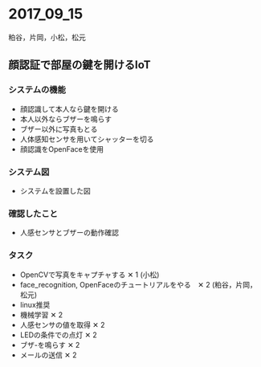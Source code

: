 # 2017_09_15

粕谷，片岡，小松，松元

## 顔認証で部屋の鍵を開けるIoT

### システムの機能
- 顔認識して本人なら鍵を開ける
- 本人以外ならブザーを鳴らす
- ブザー以外に写真もとる
- 人体感知センサを用いてシャッターを切る
- 顔認識をOpenFaceを使用

### システム図
- システムを設置した図

### 確認したこと
- 人感センサとブザーの動作確認

### タスク
- OpenCVで写真をキャプチャする ✕ 1 (小松)
- face_recognition, OpenFaceのチュートリアルをやる　✕ 2 (粕谷，片岡，松元)
 - linux推奨
- 機械学習 ✕ 2
- 人感センサの値を取得 ✕ 2
- LEDの条件での点灯 ✕ 2
- ブザ-を鳴らす ✕ 2
- メールの送信 ✕ 2